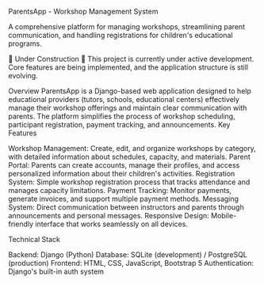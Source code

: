 ParentsApp - Workshop Management System

A comprehensive platform for managing workshops, streamlining parent communication, and handling registrations for children's educational programs.

🚧 Under Construction 🚧
This project is currently under active development. Core features are being implemented, and the application structure is still evolving.

Overview
ParentsApp is a Django-based web application designed to help educational providers (tutors, schools, educational centers) effectively manage their workshop offerings and maintain clear communication with parents. The platform simplifies the process of workshop scheduling, participant registration, payment tracking, and announcements.
Key Features

Workshop Management: Create, edit, and organize workshops by category, with detailed information about schedules, capacity, and materials.
Parent Portal: Parents can create accounts, manage their profiles, and access personalized information about their children's activities.
Registration System: Simple workshop registration process that tracks attendance and manages capacity limitations.
Payment Tracking: Monitor payments, generate invoices, and support multiple payment methods.
Messaging System: Direct communication between instructors and parents through announcements and personal messages.
Responsive Design: Mobile-friendly interface that works seamlessly on all devices.

Technical Stack

Backend: Django (Python)
Database: SQLite (development) / PostgreSQL (production)
Frontend: HTML, CSS, JavaScript, Bootstrap 5
Authentication: Django's built-in auth system
